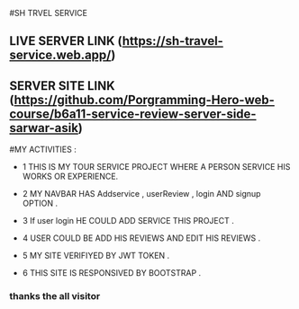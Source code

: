 #SH TRVEL SERVICE

## LIVE SERVER LINK (https://sh-travel-service.web.app/)
## SERVER SITE LINK (https://github.com/Porgramming-Hero-web-course/b6a11-service-review-server-side-sarwar-asik)


#MY ACTIVITIES :
 * 1 THIS IS MY TOUR SERVICE PROJECT WHERE  A PERSON SERVICE HIS WORKS OR EXPERIENCE.
 
 * 2 MY NAVBAR HAS Addservice , userReview , login AND signup OPTION .

 * 3 If user login HE COULD ADD SERVICE THIS PROJECT .

 * 4 USER COULD BE ADD HIS REVIEWS AND EDIT HIS REVIEWS .

 * 5 MY SITE VERIFIYED BY JWT TOKEN .
 
 * 6 THIS SITE IS RESPONSIVED BY BOOTSTRAP .

### thanks the all visitor 
